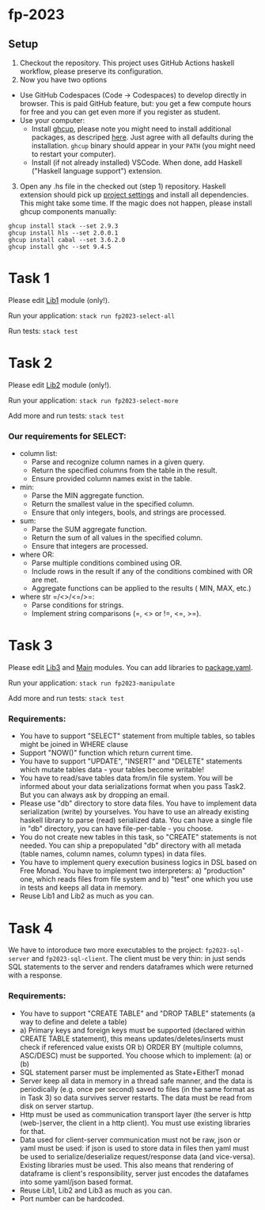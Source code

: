 # fp-2023

## Setup
1. Checkout the repository. This project uses GitHub Actions haskell workflow,
please preserve its configuration.
2. Now you have two options
  - Use GitHub Codespaces (Code -> Codespaces) to develop directly in browser. This is paid
  GitHub feature, but: you get a few compute hours for free and you can get even more if you
  register as student.
  - Use your computer:
    - Install [ghcup](https://www.haskell.org/ghcup/), please note you might need to install
      additional packages, as descriped [here](https://www.haskell.org/ghcup/install/). Just agree
      with all defaults during the installation. `ghcup` binary should appear in your `PATH` (you
      might need to restart your computer).
    - Install (if not already installed) VSCode. When done, add Haskell ("Haskell language support")
      extension.
3. Open any .hs file in the checked out (step 1) repository. Haskell extension should pick up
[project settings](.vscode/settings.json) and install all dependencies. This might take some
time. If the magic does not happen, please install ghcup components manually:

```
ghcup install stack --set 2.9.3
ghcup install hls --set 2.0.0.1
ghcup install cabal --set 3.6.2.0
ghcup install ghc --set 9.4.5
```

# Task 1

Please edit [Lib1](src/Lib1.hs) module (only!).

Run your application: `stack run fp2023-select-all`

Run tests: `stack test`

# Task 2

Please edit [Lib2](src/Lib2.hs) module (only!).

Run your application: `stack run fp2023-select-more`

Add more and run tests: `stack test`

### Our requirements for SELECT:

 - column list:
   - Parse and recognize column names in a given query.
   - Return the specified columns from the table in the result.
   - Ensure provided column names exist in the table.
 - min:
   - Parse the MIN aggregate function.
   - Return the smallest value in the specified column.
   - Ensure that only integers, bools, and strings are processed.
 - sum:
   - Parse the SUM aggregate function.
   - Return the sum of all values in the specified column.
   - Ensure that integers are processed.
 - where OR:
   - Parse multiple conditions combined using OR.
   - Include rows in the result if any of the conditions combined with OR are met.
   - Aggregate functions can be applied to the results ( MIN, MAX, etc.)
 - where str =/<>/<=/>=:
   - Parse conditions for strings.
   - Implement string comparisons (=, <> or !=, <=, >=).

# Task 3

Please edit [Lib3](src/Lib3.hs) and [Main](app3/Main.hs) modules. You can add libraries to [package.yaml](package.yaml).

Run your application: `stack run fp2023-manipulate`

Add more and run tests: `stack test`

### Requirements:

 - You have to support "SELECT" statement from multiple tables, so tables might be joined in WHERE clause
 - Support "NOW()" function which return current time.
 - You have to support "UPDATE", "INSERT" and "DELETE" statements which mutate tables data - your tables become writable!
 - You have to read/save tables data from/in file system. You will be informed about your data serializations format when you pass Task2. But you can always ask by dropping an email.
 - Please use "db" directory to store data files. You have to implement data serialization (write) by yourselves. You have to use an already existing haskell library to parse (read) serialized data. You can have a single file in "db" directory, you can have file-per-table - you choose.
 - You do not create new tables in this task, so "CREATE" statements is not needed. You can ship a prepopulated "db" directory with all metada (table names, column names, column types) in data files.
 - You have to implement query execution business logics in DSL based on Free Monad. You have to implement two interpreters: a) "production" one, which reads files from file system and b) "test" one which you use in tests and keeps all data in memory.
 - Reuse Lib1 and Lib2 as much as you can. 


 # Task 4

 We have to intoroduce two more executables to the project: `fp2023-sql-server` and `fp2023-sql-client`.
 The client must be very thin: in just sends SQL statements to the server and renders dataframes which were returned with a response.

 ### Requirements:
 - You have to support "CREATE TABLE" and "DROP TABLE" statements (a way to define and delete a table)
 - a) Primary keys and foreign keys must be supported (declared within CREATE TABLE statement), this means updates/deletes/inserts must check if referenced value exists OR b) ORDER BY (multiple columns, ASC/DESC) must be supported. You choose which to implement: (a) or (b)
 - SQL statement parser must be implemented as State+EitherT monad
 - Server keep all data in memory in a thread safe manner, and the data is periodically (e.g. once per second) saved to files (in the same format as in Task 3) so data survives server restarts. The data must be read from disk on server startup.
 - Http must be used as communication transport layer (the server is http (web-)server, the client in a http client). You must use existing libraries for that.
 - Data used for client-server communication must not be raw, json or yaml must be used: if json is used to store data in files then yaml must be used to serialize/deserialize request/response data (and vice-versa). Existing libraries must be used. This also means that rendering of dataframe is client's responsibility, server just encodes the datafames into some yaml/json based format.
 - Reuse Lib1, Lib2 and Lib3 as much as you can.
 - Port number can be hardcoded.